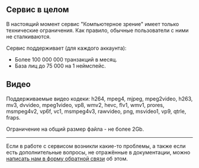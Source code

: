 Сервис в целом
--------------

В настоящий момент сервис "Компьютерное зрение" имеет только технические ограничения. Как правило, обычные пользователи с ними не сталкиваются. 

Сервис поддерживает (для каждого аккаунта):

*   Более 100 000 000 транзакций в месяц.
*   База лиц до 75 000 на 1 неймспейс.

Видео
-----

Поддерживаемые видео кодеки: h264, mpeg4, mjpeg, mpeg2video, h263, mv3, dvvideo, mpeg1video, vp8, wmv2, hevc, flv1, wmv1, prores, msmpeg4v2, vp6f, vc1, msmpeg4v3, rawvideo, png, msvideo1, vp9, qtrle, fraps.

Ограничение на общий размер файла - не более 2Gb.

* * *

Если в работе с сервисом возникли какие-то проблемы, а также если есть дополнительные вопросы, не отражённые в документации, можно [написать нам в форму обратной связи](https://mcs.mail.ru/help/contact-us) об этом.